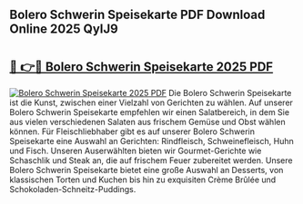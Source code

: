 ## Bolero Schwerin Speisekarte PDF Download Online 2025 QyIJ9

# <h2><a href="http://gc781gf.nevu.top/?p=Bolero+Schwerin+Speisekarte">🔗 👉🔴 Bolero Schwerin Speisekarte 2025 PDF</a></h2>

[![Bolero Schwerin Speisekarte 2025 PDF](https://i.imgur.com/dBaPXMq.png)](http://gc781gf.nevu.top/?p=Bolero+Schwerin+Speisekarte)
Die Bolero Schwerin Speisekarte ist die Kunst, zwischen einer Vielzahl von Gerichten zu wählen. Auf unserer Bolero Schwerin Speisekarte empfehlen wir einen Salatbereich, in dem Sie aus vielen verschiedenen Salaten aus frischem Gemüse und Obst wählen können. Für Fleischliebhaber gibt es auf unserer Bolero Schwerin Speisekarte eine Auswahl an Gerichten: Rindfleisch, Schweinefleisch, Huhn und Fisch. Unseren Auserwählten bieten wir Gourmet-Gerichte wie Schaschlik und Steak an, die auf frischem Feuer zubereitet werden. Unsere Bolero Schwerin Speisekarte bietet eine große Auswahl an Desserts, von klassischen Torten und Kuchen bis hin zu exquisiten Crème Brûlée und Schokoladen-Schneitz-Puddings.

